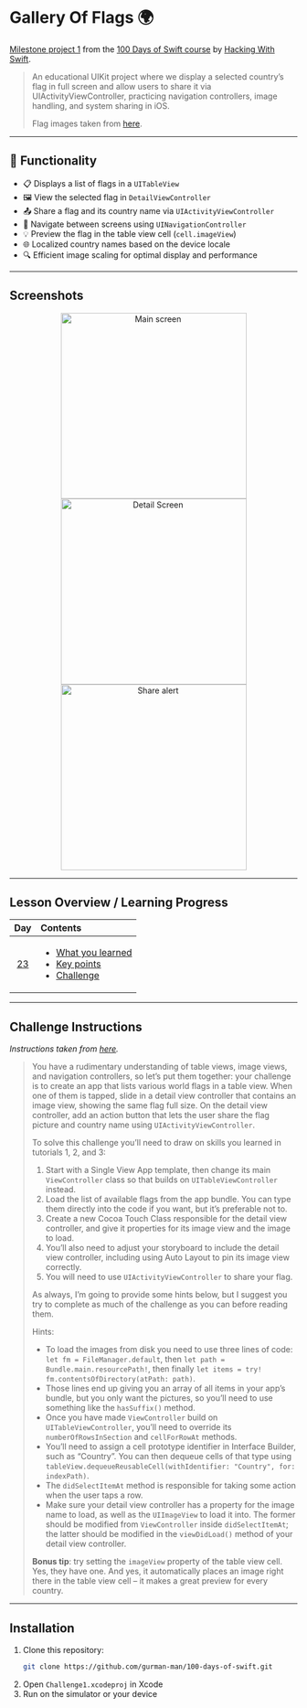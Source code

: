 # Gallery Of Flags 🌍

[Milestone project 1](https://www.hackingwithswift.com/guide/2/1) from the [100 Days of Swift course](https://www.hackingwithswift.com/100) by [Hacking With Swift](https://www.hackingwithswift.com/).

>An educational UIKit project where we display a selected country’s flag in full screen and allow users to share it via UIActivityViewController, practicing navigation controllers, image handling, and system sharing in iOS.
>
>Flag images taken from [here](https://flagicons.lipis.dev/).

---

## 🧩 Functionality
- 📋 Displays a list of flags in a `UITableView`  
- 🖼 View the selected flag in `DetailViewController`  
- 📤 Share a flag and its country name via `UIActivityViewController`  
- 🧭 Navigate between screens using `UINavigationController`  
- 💡 Preview the flag in the table view cell (`cell.imageView`)  
- 🌐 Localized country names based on the device locale  
- 🔍 Efficient image scaling for optimal display and performance

---

## Screenshots

<div align="center">
  <img src="./Screenshots/1.png" alt="Main screen" width="325">
  <img src="./Screenshots/2.png" alt="Detail Screen" width="325">
  <img src="./Screenshots/3.png" alt="Share alert" width="325">
</div>

---

## Lesson Overview / Learning Progress

|                      Day                      | Contents                                                                                                                                                                                                          |
|:---------------------------------------------:|:------------------------------------------------------------------------------------------------------------------------------------------------------------------------------------------------------------------|
| [23](https://www.hackingwithswift.com/100/23) | <ul><li>[What you learned](https://www.hackingwithswift.com/guide/2/1)</li><li>[Key points](https://www.hackingwithswift.com/guide/2/2)</li><li>[Challenge](https://www.hackingwithswift.com/guide/2/3)</li></ul> |

---

## Challenge Instructions

*Instructions taken from [here](https://www.hackingwithswift.com/guide/2/3).* 

>You have a rudimentary understanding of table views, image views, and navigation controllers, so let’s put them together: your challenge is to create an app that lists various world flags in a table view. When one of them is tapped, slide in a detail view controller that contains an image view, showing the same flag full size. On the detail view controller, add an action button that lets the user share the flag picture and country name using `UIActivityViewController`.
>
>To solve this challenge you’ll need to draw on skills you learned in tutorials 1, 2, and 3:
>
>1. Start with a Single View App template, then change its main `ViewController` class so that builds on `UITableViewController` instead.
>2. Load the list of available flags from the app bundle. You can type them directly into the code if you want, but it’s preferable not to.
>3. Create a new Cocoa Touch Class responsible for the detail view controller, and give it properties for its image view and the image to load.
>4. You’ll also need to adjust your storyboard to include the detail view controller, including using Auto Layout to pin its image view correctly.
>5. You will need to use `UIActivityViewController` to share your flag.
>
>As always, I’m going to provide some hints below, but I suggest you try to complete as much of the challenge as you can before reading them.
>
>Hints:
>
>- To load the images from disk you need to use three lines of code: `let fm = FileManager.default`, then `let path = Bundle.main.resourcePath!`, then finally `let items = try! fm.contentsOfDirectory(atPath: path)`.
>- Those lines end up giving you an array of all items in your app’s bundle, but you only want the pictures, so you’ll need to use something like the `hasSuffix()` method.
>- Once you have made `ViewController` build on `UITableViewController`, you’ll need to override its `numberOfRowsInSection` and `cellForRowAt` methods.
>- You’ll need to assign a cell prototype identifier in Interface Builder, such as “Country”. You can then dequeue cells of that type using `tableView.dequeueReusableCell(withIdentifier: "Country", for: indexPath)`.
>- The `didSelectItemAt` method is responsible for taking some action when the user taps a row.
>- Make sure your detail view controller has a property for the image name to load, as well as the `UIImageView` to load it into. The former should be modified from `ViewController` inside `didSelectItemAt`; the latter should be modified in the `viewDidLoad()` method of your detail view controller.
>
>**Bonus tip**: try setting the `imageView` property of the table view cell. Yes, they have one. And yes, it automatically places an image right there in the table view cell – it makes a great preview for every country.

---

## Installation

1. Clone this repository:  
   ```bash
   git clone https://github.com/gurman-man/100-days-of-swift.git
   ```
2. Open `Challenge1.xcodeproj` in Xcode
3. Run on the simulator or your device
